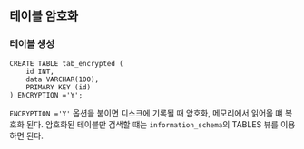 ## 테이블 암호화

### 테이블 생성
```mysql
CREATE TABLE tab_encrypted (
    id INT,
    data VARCHAR(100),
    PRIMARY KEY (id)
) ENCRYPTION ='Y';
```
`ENCRYPTION ='Y'` 옵션을 붙이면 디스크에 기록될 때 암호화, 메모리에서 읽어올 떄 복호화 된다. 암호화된 테이블만 검색할 떄는 `information_schema`의 TABLES 뷰를 이용하면 된다.

